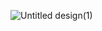 ![Untitled design(1)](https://github.com/user-attachments/assets/00841434-8e3a-448a-ac39-8a729947ce8e)
